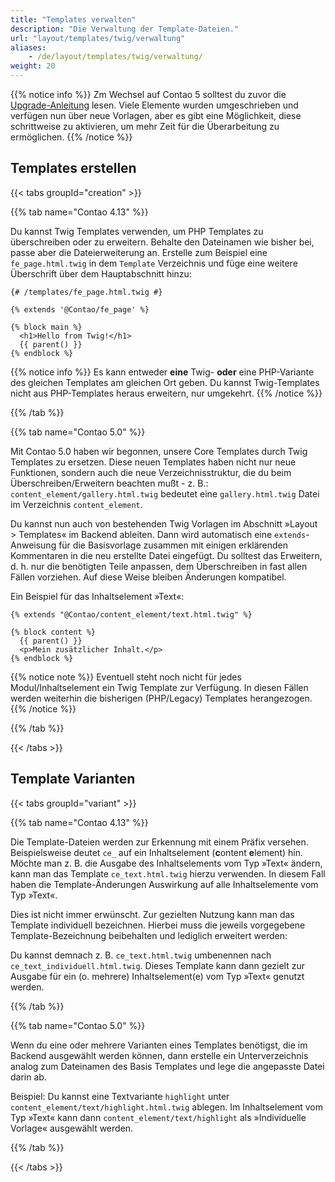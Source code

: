 ```yaml
---
title: "Templates verwalten"
description: "Die Verwaltung der Template-Dateien."
url: "layout/templates/twig/verwaltung"
aliases:
    - /de/layout/templates/twig/verwaltung/
weight: 20
---
```



{{% notice info %}}
Zm Wechsel auf Contao 5 solltest du zuvor die [Upgrade-Anleitung](https://github.com/contao/contao/blob/5.x/UPGRADE.md#content-elements) 
lesen. Viele Elemente wurden umgeschrieben und verfügen nun über neue Vorlagen, aber es gibt eine Möglichkeit, diese schrittweise zu aktivieren, 
um mehr Zeit für die Überarbeitung zu ermöglichen.
{{% /notice %}}


## Templates erstellen

{{< tabs groupId="creation" >}}

{{% tab name="Contao 4.13" %}}

Du kannst Twig Templates verwenden, um PHP Templates zu überschreiben oder zu erweitern. Behalte den Dateinamen wie bisher bei, passe 
aber die Dateierweiterung an. Erstelle zum Beispiel eine `fe_page.html.twig` in dem `Template` Verzeichnis und füge eine weitere Überschrift 
über dem Hauptabschnitt hinzu:

```twig
{# /templates/fe_page.html.twig #}

{% extends '@Contao/fe_page' %}

{% block main %}
  <h1>Hello from Twig!</h1>
  {{ parent() }}
{% endblock %}
```

{{% notice info %}}
Es kann entweder **eine** Twig- **oder** eine PHP-Variante des gleichen Templates am gleichen Ort geben. Du kannst Twig-Templates 
nicht aus PHP-Templates heraus erweitern, nur umgekehrt.
{{% /notice %}}

{{% /tab %}}

{{% tab name="Contao 5.0" %}}

Mit Contao 5.0 haben wir begonnen, unsere Core Templates durch Twig Templates zu ersetzen. Diese neuen Templates haben nicht nur neue Funktionen, 
sondern auch die neue Verzeichnisstruktur, die du beim Überschreiben/Erweitern beachten mußt - z. B.: 
`content_element/gallery.html.twig` bedeutet eine `gallery.html.twig` Datei im Verzeichnis `content_element`.

Du kannst nun auch von bestehenden Twig Vorlagen im Abschnitt »Layout > Templates« im Backend ableiten. Dann wird automatisch 
eine `extends`-Anweisung für die Basisvorlage zusammen mit einigen erklärenden Kommentaren in die neu erstellte Datei eingefügt. Du solltest 
das Erweitern, d. h. nur die benötigten Teile anpassen, dem Überschreiben in fast allen Fällen vorziehen. Auf diese Weise bleiben Änderungen 
kompatibel.

Ein Beispiel für das Inhaltselement »Text«:

```twig
{% extends "@Contao/content_element/text.html.twig" %}

{% block content %}
  {{ parent() }}
  <p>Mein zusätzlicher Inhalt.</p>
{% endblock %}
```

{{% notice note %}}
Eventuell steht noch nicht für jedes Modul/Inhaltselement ein Twig Template zur Verfügung. In diesen Fällen werden weiterhin die 
bisherigen (PHP/Legacy) Templates herangezogen.
{{% /notice %}}

{{% /tab %}}

{{< /tabs >}}


## Template Varianten

{{< tabs groupId="variant" >}}

{{% tab name="Contao 4.13" %}}

Die Template-Dateien werden zur Erkennung mit einem Präfix versehen. Beispielsweise deutet `ce_` auf ein
Inhaltselement (**c**ontent **e**lement) hin. Möchte man z. B. die Ausgabe des Inhaltselements vom Typ »Text« ändern, kann man 
das Template `ce_text.html.twig` hierzu verwenden. In diesem Fall haben die Template-Änderungen Auswirkung auf alle 
Inhaltselemente vom Typ »Text«. 

Dies ist nicht immer erwünscht. Zur gezielten Nutzung kann man das Template individuell bezeichnen. Hierbei muss die 
jeweils vorgegebene Template-Bezeichnung beibehalten und lediglich erweitert werden: 

Du kannst demnach z. B. `ce_text.html.twig` umbenennen nach `ce_text_individuell.html.twig`. Dieses Template kann dann gezielt zur Ausgabe 
für ein (o. mehrere) Inhaltselement(e) vom Typ »Text« genutzt werden.

{{% /tab %}}

{{% tab name="Contao 5.0" %}}

Wenn du eine oder mehrere Varianten eines Templates benötigst, die im Backend ausgewählt werden können, dann erstelle ein Unterverzeichnis 
analog zum Dateinamen des Basis Templates und lege die angepasste Datei darin ab.  

Beispiel: Du kannst eine Textvariante `highlight` unter `content_element/text/highlight.html.twig` ablegen. Im Inhaltselement vom Typ »Text« 
kann dann `content_element/text/highlight` als »Individuelle Vorlage« ausgewählt werden.

{{% /tab %}}

{{< /tabs >}}
